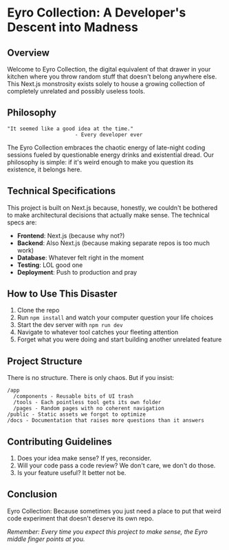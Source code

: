 # Eyro Collection: A Developer's Descent into Madness

## Overview

Welcome to Eyro Collection, the digital equivalent of that drawer in your kitchen where you throw random stuff that doesn't belong anywhere else. This Next.js monstrosity exists solely to house a growing collection of completely unrelated and possibly useless tools.

## Philosophy

```ascii
"It seemed like a good idea at the time."
                      - Every developer ever
```

The Eyro Collection embraces the chaotic energy of late-night coding sessions fueled by questionable energy drinks and existential dread. Our philosophy is simple: if it's weird enough to make you question its existence, it belongs here.

## Technical Specifications

This project is built on Next.js because, honestly, we couldn't be bothered to make architectural decisions that actually make sense. The technical specs are:

- **Frontend**: Next.js (because why not?)
- **Backend**: Also Next.js (because making separate repos is too much work)
- **Database**: Whatever felt right in the moment
- **Testing**: LOL good one
- **Deployment**: Push to production and pray

## How to Use This Disaster

1. Clone the repo
2. Run `npm install` and watch your computer question your life choices
3. Start the dev server with `npm run dev`
4. Navigate to whatever tool catches your fleeting attention
5. Forget what you were doing and start building another unrelated feature

## Project Structure

There is no structure. There is only chaos. But if you insist:

```
/app
  /components - Reusable bits of UI trash
  /tools - Each pointless tool gets its own folder
  /pages - Random pages with no coherent navigation
/public - Static assets we forgot to optimize
/docs - Documentation that raises more questions than it answers
```

## Contributing Guidelines

1. Does your idea make sense? If yes, reconsider.
2. Will your code pass a code review? We don't care, we don't do those.
3. Is your feature useful? It better not be.

## Conclusion

Eyro Collection: Because sometimes you just need a place to put that weird code experiment that doesn't deserve its own repo.

_Remember: Every time you expect this project to make sense, the Eyro middle finger points at you._
